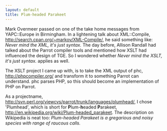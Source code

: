 ```yaml
---
layout: default
title: Plum-headed Parakeet
---
```


<p>Mark Overmeer passed on one of the take home messages from YAPC::Europe in
Birmingham. In a lightening talk about XML::Compile,
<a href="http://search.cpan.org/~markov/XML-Compile/" rel="nofollow">http://search.cpan.org/~markov/XML-Compile/</a>, he said something like:
<cite>Never mind the XML, it's just syntax.</cite>
The day before, Allison Randall had talked about the Parrot compiler tools
and mentioned how XSLT had influenced the design of TGE.
So I wondered whether <cite>Never mind the XSLT, it's just syntax.</cite> applies as well.
</p><p>
The XSLT project I came up with, is to take the XML output of phc, <a href="http://phpcompiler.org/" rel="nofollow">http://phpcompiler.org/</a> and transform it to
something Parrot can understand. phc parses PHP, so this should become an implementation
of PHP on Parrot.
</p><p>
As a projectname, <a href="http://svn.perl.org/viewcvs/parrot/trunk/languages/plumhead/" rel="nofollow">http://svn.perl.org/viewcvs/parrot/trunk/languages/plumhead/</a>,
I chose 'Plumhead', which is short for <b>P</b>lum-<b>h</b>eaded <b>P</b>arakeet, <a href="http://en.wikipedia.org/wiki/Plum-headed_parakeet" rel="nofollow">http://en.wikipedia.org/wiki/Plum-headed_parakeet</a>.
The description on Wikipedia is neat too:
<cite>Plum-headed Parakeet is a gregarious and noisy species with range of raucous calls.</cite>
</p>
